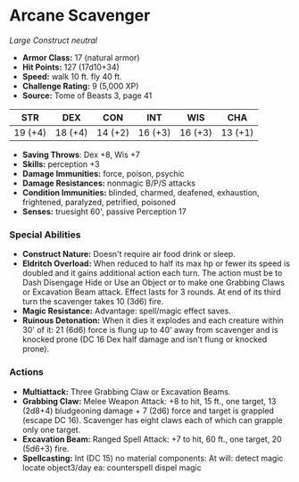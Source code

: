 # Arcane Scavenger

*Large* *Construct* *neutral*

- **Armor Class:** 17 (natural armor)
- **Hit Points:** 127 (17d10+34)
- **Speed:** walk 10 ft. fly 40 ft.
- **Challenge Rating:** 9 (5,000 XP)
- **Source:** Tome of Beasts 3, page 41

| STR | DEX | CON | INT | WIS | CHA |
| --- | --- | --- | --- | --- | --- |
| 19 (+4) | 18 (+4) | 14 (+2) | 16 (+3) | 16 (+3) | 13 (+1) |

- **Saving Throws**: Dex +8, Wis +7
- **Skills:** perception +3
- **Damage Immunities:** force, poison, psychic
- **Damage Resistances:** nonmagic B/P/S attacks
- **Condition Immunities:** blinded, charmed, deafened, exhaustion, frightened, paralyzed, petrified, poisoned
- **Senses:** truesight 60', passive Perception 17

### Special Abilities

- **Construct Nature:** Doesn't require air food drink or sleep.
- **Eldritch Overload:** When reduced to half its max hp or fewer its speed is doubled and it gains additional action each turn. The action must be to Dash Disengage Hide or Use an Object or to make one Grabbing Claws or Excavation Beam attack. Effect lasts for 3 rounds. At end of its third turn the scavenger takes 10 (3d6) fire.
- **Magic Resistance:** Advantage: spell/magic effect saves.
- **Ruinous Detonation:** When it dies it explodes and each creature within 30' of it: 21 (6d6) force is flung up to 40' away from scavenger and is knocked prone (DC 16 Dex half damage and isn't flung or knocked prone).

### Actions

- **Multiattack:** Three Grabbing Claw or Excavation Beams.
- **Grabbing Claw:** Melee Weapon Attack: +8 to hit, 15 ft., one target, 13 (2d8+4) bludgeoning damage + 7 (2d6) force and target is grappled (escape DC 16). Scavenger has eight claws each of which can grapple only one target.
- **Excavation Beam:** Ranged Spell Attack: +7 to hit, 60 ft., one target, 20 (5d6+3) fire.
- **Spellcasting:** Int (DC 15) no material components: At will: detect magic locate object3/day ea: counterspell dispel magic


